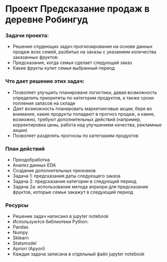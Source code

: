 # Проект Предсказание продаж в деревне Робингуд 

### Задачи проекта:
* Решение слудеющих задач прогнозирование на основе данных продаж всех семей, разбитых на заказы с указанием количества заказанных фруктов:
*   Предсказание, когда семья сделает следующий заказ
*   Какие фрукты купит семья выбранный период

### Что дает решение этих задач:
* Позволяет улучшить планироване логистики, давая возможность определить приоритеты по категорим продуктов, а также сроки попления запасов на складе
* Дает возможность планировать маркетинговые акции, беря во внимание, какие продукты попадают в прогноз продаж, а какие, возможно, требуют дополнительных действий (например, корректировка цены, работа над улучшением качества, рекламные акции) 
* Позволяет разделять прогнозы по категориям продуктов

### План действий
* Преодобработка
* Анализ данных EDA
* Создание дополнительных признаков
* Задача 1: предсказания даты следующего заказа
* Задача 2: предсказание категории в следующий период
* Задача 2а: использование метода априори для предсказания фруктов, которые семьи закажут в следующий период

### Ресурсы
* Решение задач написано в jupyter notebook
* Используются библиотеки Python:
*   Pandas
*   Numpy
*   Sklearn
*   Statsmodel
*   Apriori (Apyori)
*   Каждая задача записана в отдельный файл jupyter notebook
